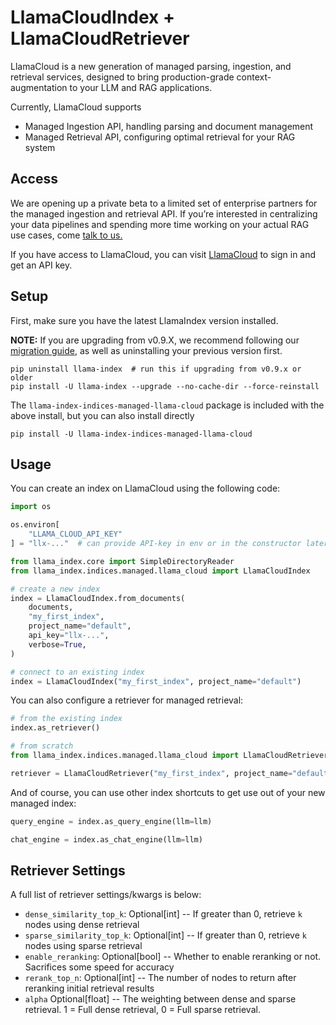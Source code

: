 # LlamaCloudIndex + LlamaCloudRetriever

LlamaCloud is a new generation of managed parsing, ingestion, and retrieval services, designed to bring production-grade context-augmentation to your LLM and RAG applications.

Currently, LlamaCloud supports

- Managed Ingestion API, handling parsing and document management
- Managed Retrieval API, configuring optimal retrieval for your RAG system

## Access

We are opening up a private beta to a limited set of enterprise partners for the managed ingestion and retrieval API. If you’re interested in centralizing your data pipelines and spending more time working on your actual RAG use cases, come [talk to us.](https://www.llamaindex.ai/contact)

If you have access to LlamaCloud, you can visit [LlamaCloud](https://cloud.llamaindex.ai) to sign in and get an API key.

## Setup

First, make sure you have the latest LlamaIndex version installed.

**NOTE:** If you are upgrading from v0.9.X, we recommend following our [migration guide](../../getting_started/v0_10_0_migration.md), as well as uninstalling your previous version first.

```
pip uninstall llama-index  # run this if upgrading from v0.9.x or older
pip install -U llama-index --upgrade --no-cache-dir --force-reinstall
```

The `llama-index-indices-managed-llama-cloud` package is included with the above install, but you can also install directly

```
pip install -U llama-index-indices-managed-llama-cloud
```

## Usage

You can create an index on LlamaCloud using the following code:

```python
import os

os.environ[
    "LLAMA_CLOUD_API_KEY"
] = "llx-..."  # can provide API-key in env or in the constructor later on

from llama_index.core import SimpleDirectoryReader
from llama_index.indices.managed.llama_cloud import LlamaCloudIndex

# create a new index
index = LlamaCloudIndex.from_documents(
    documents,
    "my_first_index",
    project_name="default",
    api_key="llx-...",
    verbose=True,
)

# connect to an existing index
index = LlamaCloudIndex("my_first_index", project_name="default")
```

You can also configure a retriever for managed retrieval:

```python
# from the existing index
index.as_retriever()

# from scratch
from llama_index.indices.managed.llama_cloud import LlamaCloudRetriever

retriever = LlamaCloudRetriever("my_first_index", project_name="default")
```

And of course, you can use other index shortcuts to get use out of your new managed index:

```python
query_engine = index.as_query_engine(llm=llm)

chat_engine = index.as_chat_engine(llm=llm)
```

## Retriever Settings

A full list of retriever settings/kwargs is below:

- `dense_similarity_top_k`: Optional[int] -- If greater than 0, retrieve `k` nodes using dense retrieval
- `sparse_similarity_top_k`: Optional[int] -- If greater than 0, retrieve `k` nodes using sparse retrieval
- `enable_reranking`: Optional[bool] -- Whether to enable reranking or not. Sacrifices some speed for accuracy
- `rerank_top_n`: Optional[int] -- The number of nodes to return after reranking initial retrieval results
- `alpha` Optional[float] -- The weighting between dense and sparse retrieval. 1 = Full dense retrieval, 0 = Full sparse retrieval.
